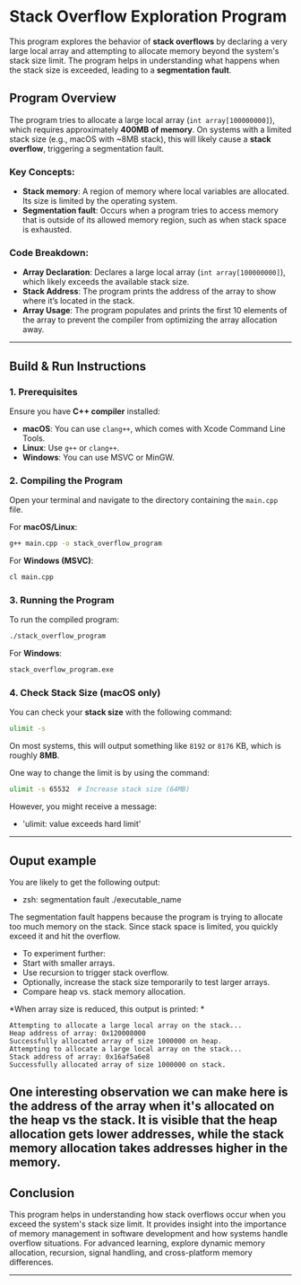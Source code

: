 # Stack Overflow Exploration Program

This program explores the behavior of **stack overflows** by declaring a very large local array and attempting to allocate memory beyond the system's stack size limit. The program helps in understanding what happens when the stack size is exceeded, leading to a **segmentation fault**.

## Program Overview

The program tries to allocate a large local array (`int array[100000000]`), which requires approximately **400MB of memory**. On systems with a limited stack size (e.g., macOS with ~8MB stack), this will likely cause a **stack overflow**, triggering a segmentation fault.

### Key Concepts:
- **Stack memory**: A region of memory where local variables are allocated. Its size is limited by the operating system.
- **Segmentation fault**: Occurs when a program tries to access memory that is outside of its allowed memory region, such as when stack space is exhausted.

### Code Breakdown:
- **Array Declaration**: Declares a large local array (`int array[100000000]`), which likely exceeds the available stack size.
- **Stack Address**: The program prints the address of the array to show where it’s located in the stack.
- **Array Usage**: The program populates and prints the first 10 elements of the array to prevent the compiler from optimizing the array allocation away.

---

## Build & Run Instructions

### 1. **Prerequisites**
Ensure you have **C++ compiler** installed:
- **macOS**: You can use `clang++`, which comes with Xcode Command Line Tools.
- **Linux**: Use `g++` or `clang++`.
- **Windows**: You can use MSVC or MinGW.

### 2. **Compiling the Program**

Open your terminal and navigate to the directory containing the `main.cpp` file.

For **macOS/Linux**:

```bash
g++ main.cpp -o stack_overflow_program
```

For **Windows (MSVC)**:

```bash
cl main.cpp
```

### 3. **Running the Program**

To run the compiled program:

```bash
./stack_overflow_program
```

For **Windows**:

```bash
stack_overflow_program.exe
```

### 4. **Check Stack Size** (macOS only)

You can check your **stack size** with the following command:

```bash
ulimit -s
```
On most systems, this will output something like `8192` or `8176` KB, which is roughly **8MB**.


One way to change the limit is by using the command:

```bash 
ulimit -s 65532  # Increase stack size (64MB)
```

However, you might receive a message: 
- 'ulimit: value exceeds hard limit'

---

## Ouput example

You are likely to get the following output:

- zsh: segmentation fault  ./executable_name 

The segmentation fault happens because the program is trying to allocate too much memory on the stack. Since stack space is limited, you quickly exceed it and hit the overflow.

- To experiment further:
- Start with smaller arrays.
- Use recursion to trigger stack overflow.
- Optionally, increase the stack size temporarily to test larger arrays.
- Compare heap vs. stack memory allocation.

*When array size is reduced, this output is printed: *

```
Attempting to allocate a large local array on the stack...
Heap address of array: 0x120008000
Successfully allocated array of size 1000000 on heap.
Attempting to allocate a large local array on the stack...
Stack address of array: 0x16af5a6e8
Successfully allocated array of size 1000000 on stack.
```

One interesting observation we can make here is the address of the array when it's allocated on the heap vs the stack. It is visible that the heap allocation gets lower addresses, while the stack memory allocation takes addresses higher in the memory. 
---

## Conclusion

This program helps in understanding how stack overflows occur when you exceed the system's stack size limit. It provides insight into the importance of memory management in software development and how systems handle overflow situations. For advanced learning, explore dynamic memory allocation, recursion, signal handling, and cross-platform memory differences.

---
